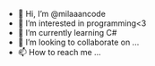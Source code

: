 - 👋 Hi, I’m @milaaancode
- 👀 I’m interested in programming<3
- 🌱 I’m currently learning C#
- 💞️ I’m looking to collaborate on ...
- 📫 How to reach me ...

<!---
milaaancode/milaaancode is a ✨ special ✨ repository because its `README.md` (this file) appears on your GitHub profile.
You can click the Preview link to take a look at your changes.
--->
